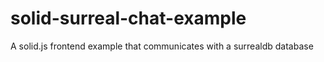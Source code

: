 # solid-surreal-chat-example
A solid.js frontend example that communicates with a surrealdb database
